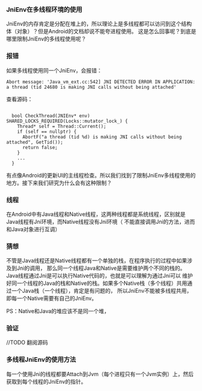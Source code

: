 ### JniEnv在多线程环境的使用

JniEnv的内存肯定是分配在堆上的，所以理论上是多线程都可以访问到这个结构体（对象）？但是Android的文档却说不能夸进程使用。
这是怎么回事呢？到底是哪里限制JniEnv的多线程使用呢？

### 报错

如果多线程使用同一个JniEnv，会报错：
```
Abort message: 'Java_vm_ext.cc:542] JNI DETECTED ERROR IN APPLICATION: a thread (tid 24680 is making JNI calls without being attached'
```

查看源码：
```

  bool CheckThread(JNIEnv* env) SHARED_LOCKS_REQUIRED(Locks::mutator_lock_) {
    Thread* self = Thread::Current();
    if (self == nullptr) {
      AbortF("a thread (tid %d) is making JNI calls without being attached", GetTid());
      return false;
    }
    ...
  }
```
有点像Android的更新UI的主线程检查。所以我们找到了限制JniEnv多线程使用的地方。接下来我们研究为什么会有这种限制？

### 线程

在Android中有Java线程和Native线程，这两种线程都是系统线程，区别就是Java线程有Jni环境，而Native线程没有Jni环境（
不能直接调用Jni的方法，进而和Java对象进行互调）

### 猜想

不管是Java线程还是Native线程都有一个单独的栈，在程序执行的过程中如果涉及到Jni的调用，
那么同一个线程Java和Native是需要维护两个不同的栈的。Java线程通过Jni是可以执行Native代码的，也就是可以理解为通过Jni可以
维护好同一个线程的Java的栈和Native的栈。如果多个Native栈（多个线程）共用通过一个Java栈（一个线程），肯定是有问题的，
所以JniEnv不能被多线程共用，即每一个Native需要有自己的JniEnv。

PS：Native和Java的堆应该不是同一个堆，

### 验证

//TODO 翻阅源码


### 多线程JniEnv的使用方法

每一个使用Jni的线程都要Attach到Jvm（每个进程只有一个Jvm实例）上，然后获取到每个线程的JniEnv的指针。